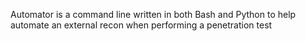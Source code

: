 Automator is a command line written in both Bash and Python to help automate an external recon when performing a penetration test
